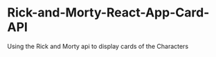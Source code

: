 # Rick-and-Morty-React-App-Card-API
Using the Rick and Morty api to display cards of the Characters
